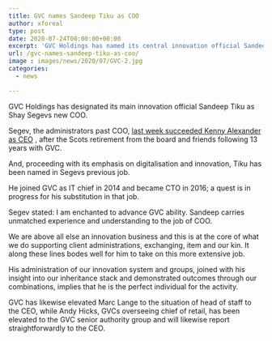 ```yaml
---
title: GVC names Sandeep Tiku as COO
author: xforeal 
type: post
date: 2020-07-24T00:00:00+00:00
excerpt: 'GVC Holdings has named its central innovation official Sandeep Tiku as Shay Segevs new COO '
url: /gvc-names-sandeep-tiku-as-coo/
image : images/news/2020/07/GVC-2.jpg
categories:
  - news

---
```

GVC Holdings has designated its main innovation official Sandeep Tiku as Shay Segevs new COO. 

Segev, the administrators past COO, [last week succeeded Kenny Alexander as CEO][1] , after the Scots retirement from the board and friends following 13 years with GVC. 

And, proceeding with its emphasis on digitalisation and innovation, Tiku has been named in Segevs previous job. 

He joined GVC as IT chief in 2014 and became CTO in 2016; a quest is in progress for his substitution in that job. 

Segev stated: I am enchanted to advance GVC ability. Sandeep carries unmatched experience and understanding to the job of COO. 

We are above all else an innovation business and this is at the core of what we do supporting client administrations, exchanging, item and our kin. It along these lines bodes well for him to take on this more extensive job. 

His administration of our innovation system and groups, joined with his insight into our inheritance stack and demonstrated outcomes through our combinations, implies that he is the perfect individual for the activity. 

GVC has likewise elevated Marc Lange to the situation of head of staff to the CEO, while Andy Hicks, GVCs overseeing chief of retail, has been elevated to the GVC senior authority group and will likewise report straightforwardly to the CEO.

 [1]: #